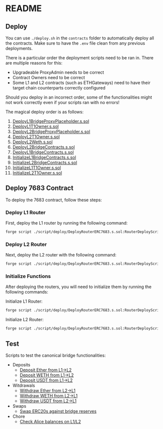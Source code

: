 # README

## Deploy

You can use `./deploy.sh` in the `contracts` folder to automatically deploy all the contracts. Make sure to have the
`.env` file clean from any previous deployments.

There is a particular order the deployment scripts need to be ran in. There are multiple reasons for this:

- Upgradeable ProxyAdmin needs to be correct
- Contract Owners need to be correct
- Some L1 and L2 contracts (such as ETHGateways) need to have their target chain counterparts correctly configured

Should you deploy in an incorrect order, some of the functionalities might not work correctly even if your scripts ran
with no errors!

The magical deploy order is as follows:

1. [DeployL1BridgeProxyPlaceholder.s.sol](./deploy/DeployL1BridgeProxyPlaceholder.s.sol)
2. [DeployL1T1Owner.s.sol](./deploy/DeployL1T1Owner.s.sol)
3. [DeployL2BridgeProxyPlaceholder.s.sol](./deploy/DeployL2BridgeProxyPlaceholder.s.sol)
4. [DeployL2T1Owner.s.sol](./deploy/DeployL2T1Owner.s.sol)
5. [DeployL2Weth.s.sol](./deploy/DeployL2Weth.s.sol)
6. [DeployL2BridgeContracts.s.sol](./deploy/DeployL2BridgeContracts.s.sol)
7. [DeployL1BridgeContracts.s.sol](./deploy/DeployL1BridgeContracts.s.sol)
8. [InitializeL1BridgeContracts.s.sol](./deploy/InitializeL1BridgeContracts.s.sol)
9. [InitializeL2BridgeContracts.s.sol](./deploy/InitializeL2BridgeContracts.s.sol)
10. [InitializeL1T1Owner.s.sol](./deploy/InitializeL1T1Owner.s.sol)
11. [InitializeL2T1Owner.s.sol](./deploy/InitializeL2T1Owner.s.sol)

## Deploy 7683 Contract

To deploy the 7683 contract, follow these steps:

### Deploy L1 Router

First, deploy the L1 router by running the following command:

```bash
forge script ./script/deploy/DeployRouterERC7683.s.sol:RouterDeployScript --sig "deployL1Router()" --rpc-url $T1_L1_RPC --broadcast --verify --verifier etherscan --verifier-url https://api-sepolia.etherscan.io/api --etherscan-api-key SDDHW92M9NVRP8ZWP1WI5KHHHHTXR662AR
```

### Deploy L2 Router

Next, deploy the L2 router with the following command:

```bash
forge script ./script/deploy/DeployRouterERC7683.s.sol:RouterDeployScript --sig "deployL2Router()" --rpc-url $T1_L2_RPC --broadcast --verify --verifier blockscout --verifier-url https://explorer.devnet.t1protocol.com/api
```

### Initialize Functions

After deploying the routers, you will need to initialize them by running the following commands:

Initialize L1 Router:

```bash
forge script ./script/deploy/DeployRouterERC7683.s.sol:RouterDeployScript --sig "initializeL1Router()" --rpc-url $T1_L1_RPC --broadcast
```

Initialize L2 Router:

```bash
forge script ./script/deploy/DeployRouterERC7683.s.sol:RouterDeployScript --sig "initializeL2Router()" --rpc-url $T1_L2_RPC --broadcast
```

## Test

Scripts to test the canonical bridge functionalities:

- Deposits
  - [Deposit Ether from L1->L2](./test/DepositEtherFromL1ToL2.s.sol)
  - [Deposit WETH from L1->L2](./test/DepositWethFromL1ToL2.s.sol)
  - [Deposit USDT from L1->L2](./test/DepositUsdtFromL1ToL2.s.sol)
- Witdrawals
  - [Withdraw Ether from L2->L1](./test/WithdrawEtherFromL2ToL1.s.sol)
  - [Withdraw WETH from L2->L1](./test/WithdrawWethFromL2ToL1.s.sol)
  - [Withdraw USDT from L2->L1](./test/WithdrawUsdtFromL2ToL1.s.sol)
- Swaps
  - [Swap ERC20s against bridge reserves](./test/SwapERC20.s.sol)
- Chore
  - [Check Alice balances on L1/L2](./test/LogBalances.s.sol)
